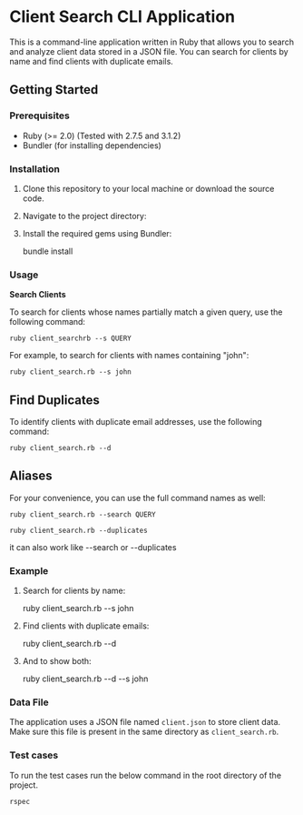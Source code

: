 # Client Search CLI Application

This is a command-line application written in Ruby that allows you to search and analyze client data stored in a JSON file. You can search for clients by name and find clients with duplicate emails.

## Getting Started

### Prerequisites

- Ruby (>= 2.0) (Tested with 2.7.5 and 3.1.2)
- Bundler (for installing dependencies)

### Installation

1. Clone this repository to your local machine or download the source code.

2. Navigate to the project directory:

3. Install the required gems using Bundler:

   bundle install
   
### Usage

**Search Clients**

To search for clients whose names partially match a given query, use the following command:

    ruby client_searchrb --s QUERY

For example, to search for clients with names containing "john":

    ruby client_search.rb --s john

## Find Duplicates

To identify clients with duplicate email addresses, use the following command:

    ruby client_search.rb --d

## Aliases

For your convenience, you can use the full command names as well:

    ruby client_search.rb --search QUERY

    ruby client_search.rb --duplicates

it can also work like --search or --duplicates


### Example

1. Search for clients by name:

    ruby client_search.rb --s john

2. Find clients with duplicate emails:

    ruby client_search.rb --d

3. And to show both:

    ruby client_search.rb --d --s john

### Data File

The application uses a JSON file named `client.json` to store client data. Make sure this file is present in the same directory as `client_search.rb`.

### Test cases

To run the test cases run the below command in the root directory of the project.

    rspec